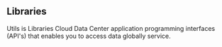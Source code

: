 ## Libraries
Utils is Libraries Cloud Data Center application programming interfaces (API's) that enables you to access data globally service. 